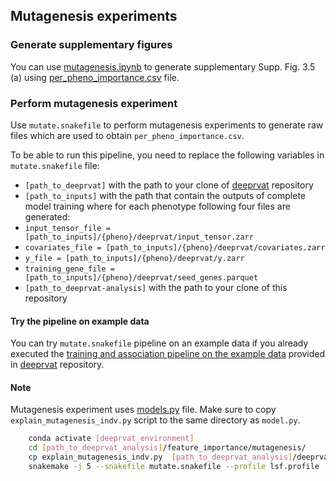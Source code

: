 ## Mutagenesis experiments

### Generate supplementary figures

You can use [mutagenesis.ipynb](https://github.com/PMBio/deeprvat-analysis/blob/main/feature_importance/mutagenesis/mutagenesis.ipynb) to generate supplementary Supp. Fig. 3.5 (a) using [per_pheno_importance.csv](https://github.com/PMBio/deeprvat-analysis/blob/main/feature_importance/mutagenesis/per_pheno_importance.csv) file. 

### Perform mutagenesis experiment

Use `mutate.snakefile` to perform mutagenesis experiments to generate raw files which are used to obtain `per_pheno_importance.csv`. 

To be able to run this pipeline, you need to replace the following variables in `mutate.snakefile` file:
*  `[path_to_deeprvat]` with the path to your clone of [deeprvat](https://github.com/PMBio/deeprvat/) repository  
*  `[path_to_inputs]` with the path that contain the outputs of complete model training where for each phenotype following four files are generated:
  *  `input_tensor_file = [path_to_inputs]/{pheno}/deeprvat/input_tensor.zarr`
  *  `covariates_file = [path_to_inputs]/{pheno}/deeprvat/covariates.zarr`
  *  `y_file = [path_to_inputs]/{pheno}/deeprvat/y.zarr`
  *  `training_gene_file = [path_to_inputs]/{pheno}/deeprvat/seed_genes.parquet`
* `[path_to_deeprvat-analysis]`  with the path to your clone of this repository  

#### Try the pipeline on example data

You can try `mutate.snakefile` pipeline on an example data if you already executed the [training and association pipeline on the example data](https://github.com/PMBio/deeprvat/tree/main#try-the-full-training-and-association-testing-pipeline-on-some-example-data) provided in [deeprvat](https://github.com/PMBio/deeprvat/) repository.  


#### Note

Mutagenesis experiment uses [models.py](https://github.com/PMBio/deeprvat/blob/master/deeprvat/deeprvat/models.py) file. Make sure to copy `explain_mutagenesis_indv.py` script to the same directory as `model.py`. 


```bash
	conda activate [deeprvat_environment]
	cd [path_to_deeprvat_analysis]/feature_importance/mutagenesis/
	cp explain_mutagenesis_indv.py  [path_to_deeprvat_analysis]/deeprvat/deeprvat/deeprvat/
	snakemake -j 5 --snakefile mutate.snakefile --profile lsf.profile 
```
